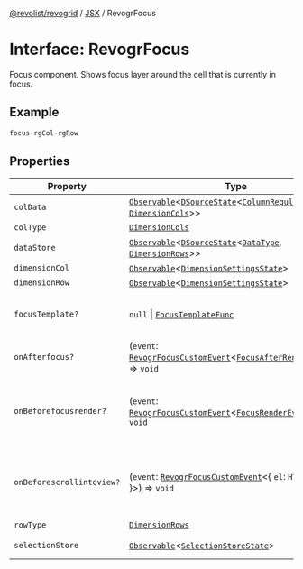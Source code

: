 [@revolist/revogrid](README.md) / [JSX](Namespace.JSX.md) / RevogrFocus

# Interface: RevogrFocus

Focus component. Shows focus layer around the cell that is currently in focus.

## Example

```ts
focus-rgCol-rgRow
```

## Properties

| Property | Type | Description | Defined in |
| ------ | ------ | ------ | ------ |
| `colData` | [`Observable`](TypeAlias.Observable.md)\<[`DSourceState`](TypeAlias.DSourceState.md)\<[`ColumnRegular`](Interface.ColumnRegular.md), [`DimensionCols`](TypeAlias.DimensionCols.md)\>\> | Column source | [src/components.d.ts:1836](https://github.com/revolist/revogrid/blob/78d14b7c443343ec06c8d385824462d784f2615f/src/components.d.ts#L1836) |
| `colType` | [`DimensionCols`](TypeAlias.DimensionCols.md) | Column type | [src/components.d.ts:1840](https://github.com/revolist/revogrid/blob/78d14b7c443343ec06c8d385824462d784f2615f/src/components.d.ts#L1840) |
| `dataStore` | [`Observable`](TypeAlias.Observable.md)\<[`DSourceState`](TypeAlias.DSourceState.md)\<[`DataType`](TypeAlias.DataType.md), [`DimensionRows`](TypeAlias.DimensionRows.md)\>\> | Data rows source | [src/components.d.ts:1844](https://github.com/revolist/revogrid/blob/78d14b7c443343ec06c8d385824462d784f2615f/src/components.d.ts#L1844) |
| `dimensionCol` | [`Observable`](TypeAlias.Observable.md)\<[`DimensionSettingsState`](Interface.DimensionSettingsState.md)\> | Dimension settings X | [src/components.d.ts:1848](https://github.com/revolist/revogrid/blob/78d14b7c443343ec06c8d385824462d784f2615f/src/components.d.ts#L1848) |
| `dimensionRow` | [`Observable`](TypeAlias.Observable.md)\<[`DimensionSettingsState`](Interface.DimensionSettingsState.md)\> | Dimension settings Y | [src/components.d.ts:1852](https://github.com/revolist/revogrid/blob/78d14b7c443343ec06c8d385824462d784f2615f/src/components.d.ts#L1852) |
| `focusTemplate?` | `null` \| [`FocusTemplateFunc`](TypeAlias.FocusTemplateFunc.md) | Focus template custom function. Can be used to render custom focus layer. | [src/components.d.ts:1856](https://github.com/revolist/revogrid/blob/78d14b7c443343ec06c8d385824462d784f2615f/src/components.d.ts#L1856) |
| `onAfterfocus?` | (`event`: [`RevogrFocusCustomEvent`](Interface.RevogrFocusCustomEvent.md)\<[`FocusAfterRenderEvent`](Interface.FocusAfterRenderEvent.md)\>) => `void` | Used to setup properties after focus was rendered | [src/components.d.ts:1860](https://github.com/revolist/revogrid/blob/78d14b7c443343ec06c8d385824462d784f2615f/src/components.d.ts#L1860) |
| `onBeforefocusrender?` | (`event`: [`RevogrFocusCustomEvent`](Interface.RevogrFocusCustomEvent.md)\<[`FocusRenderEvent`](Interface.FocusRenderEvent.md)\>) => `void` | Before focus render event. Can be prevented by event.preventDefault(). If preventDefault used slot will be rendered. | [src/components.d.ts:1864](https://github.com/revolist/revogrid/blob/78d14b7c443343ec06c8d385824462d784f2615f/src/components.d.ts#L1864) |
| `onBeforescrollintoview?` | (`event`: [`RevogrFocusCustomEvent`](Interface.RevogrFocusCustomEvent.md)\<\{ `el`: `HTMLElement`; \}\>) => `void` | Before focus changed verify if it's in view and scroll viewport into this view Can be prevented by event.preventDefault() | [src/components.d.ts:1868](https://github.com/revolist/revogrid/blob/78d14b7c443343ec06c8d385824462d784f2615f/src/components.d.ts#L1868) |
| `rowType` | [`DimensionRows`](TypeAlias.DimensionRows.md) | Row type | [src/components.d.ts:1872](https://github.com/revolist/revogrid/blob/78d14b7c443343ec06c8d385824462d784f2615f/src/components.d.ts#L1872) |
| `selectionStore` | [`Observable`](TypeAlias.Observable.md)\<[`SelectionStoreState`](TypeAlias.SelectionStoreState.md)\> | Selection, range, focus for selection | [src/components.d.ts:1876](https://github.com/revolist/revogrid/blob/78d14b7c443343ec06c8d385824462d784f2615f/src/components.d.ts#L1876) |

